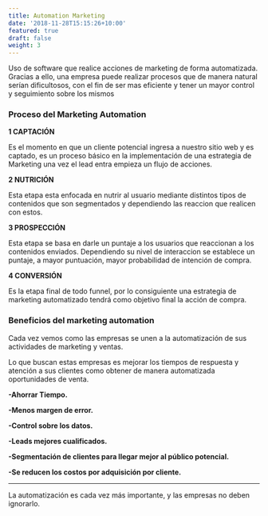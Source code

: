 ```yaml
---
title: Automation Marketing
date: '2018-11-28T15:15:26+10:00'
featured: true
draft: false
weight: 3
---
```

Uso de software que realice acciones de marketing de forma automatizada. Gracias a ello, una empresa puede realizar procesos que de manera natural serían dificultosos, con el fin de ser mas eficiente y tener un mayor control y seguimiento sobre los mismos

### **Proceso del Marketing Automation**

**1 CAPTACIÓN**

Es el momento en que un cliente potencial ingresa a nuestro sitio web y es captado, es un proceso básico en la implementación de una estrategia de Marketing una vez el lead entra empieza un flujo de acciones.

**2 NUTRICIÓN**

Esta etapa esta enfocada en nutrir al usuario mediante distintos tipos de contenidos que son segmentados y dependiendo las reaccion que realicen con estos.

**3 PROSPECCIÓN**

Esta etapa se basa en darle un puntaje a los usuarios que reaccionan a los contenidos enviados. Dependiendo su nivel de interaccion se establece un puntaje, a mayor puntuación, mayor probabilidad de intención de compra.

**4 CONVERSIÓN**

Es la etapa final de todo funnel, por lo consiguiente una estrategia de marketing automatizado tendrá como objetivo final la acción de compra.

### **Beneficios del marketing automation**

Cada vez vemos como las empresas se unen a la automatización de sus actividades de marketing y ventas.

Lo que buscan estas empresas es mejorar los tiempos de respuesta y atención a sus clientes como obtener de manera automatizada oportunidades de venta.

**-Ahorrar Tiempo.**

**-Menos margen de error.**

**-Control sobre los datos.**

**-Leads mejores cualificados.**

**-Segmentación de clientes para llegar mejor al público potencial.**

**-Se reducen los costos por adquisición por cliente.**

***

La automatización es cada vez más importante, y las empresas no deben ignorarlo.
